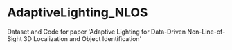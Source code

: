 # AdaptiveLighting_NLOS
Dataset and Code for paper 'Adaptive Lighting for Data-Driven Non-Line-of-Sight 3D Localization and Object Identification'

